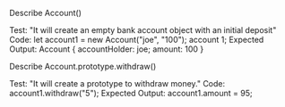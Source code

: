Describe Account()

Test: "It will create an empty bank account object with an initial deposit"
Code: 
let account1 = new Account("joe", "100");
account 1;
Expected Output: Account {
  accountHolder: joe;
  amount: 100
}

Describe Account.prototype.withdraw()

Test: "It will create a prototype to withdraw money."
Code: account1.withdraw("5");
Expected Output: account1.amount = 95;